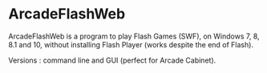 # ArcadeFlashWeb
ArcadeFlashWeb is a program to play Flash Games (SWF), on Windows 7, 8, 8.1 and 10, without installing Flash Player (works despite the end of Flash).

Versions : command line and GUI (perfect for Arcade Cabinet).
